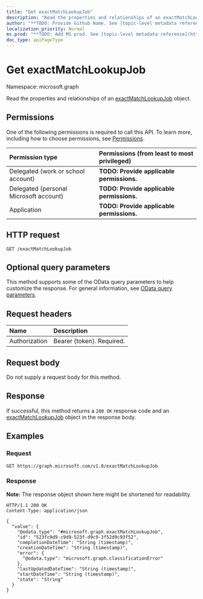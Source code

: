 ```yaml
---
title: "Get exactMatchLookupJob"
description: "Read the properties and relationships of an exactMatchLookupJob object."
author: "**TODO: Provide Github Name. See [topic-level metadata reference](https://msgo.azurewebsites.net/add/document/guidelines/metadata.html#topic-level-metadata)**"
localization_priority: Normal
ms.prod: "**TODO: Add MS prod. See [topic-level metadata reference](https://msgo.azurewebsites.net/add/document/guidelines/metadata.html#topic-level-metadata)**"
doc_type: apiPageType
---
```


# Get exactMatchLookupJob
Namespace: microsoft.graph



Read the properties and relationships of an [exactMatchLookupJob](../resources/exactmatchlookupjob.md) object.

## Permissions
One of the following permissions is required to call this API. To learn more, including how to choose permissions, see [Permissions](/graph/permissions-reference).

|Permission type|Permissions (from least to most privileged)|
|:---|:---|
|Delegated (work or school account)|**TODO: Provide applicable permissions.**|
|Delegated (personal Microsoft account)|**TODO: Provide applicable permissions.**|
|Application|**TODO: Provide applicable permissions.**|

## HTTP request

<!-- {
  "blockType": "ignored"
}
-->
``` http
GET /exactMatchLookupJob
```

## Optional query parameters
This method supports some of the OData query parameters to help customize the response. For general information, see [OData query parameters](/graph/query-parameters).

## Request headers
|Name|Description|
|:---|:---|
|Authorization|Bearer {token}. Required.|

## Request body
Do not supply a request body for this method.

## Response

If successful, this method returns a `200 OK` response code and an [exactMatchLookupJob](../resources/exactmatchlookupjob.md) object in the response body.

## Examples

### Request
<!-- {
  "blockType": "request",
  "name": "get_exactmatchlookupjob"
}
-->
``` http
GET https://graph.microsoft.com/v1.0/exactMatchLookupJob
```


### Response
**Note:** The response object shown here might be shortened for readability.
<!-- {
  "blockType": "response",
  "truncated": true,
  "@odata.type": "microsoft.graph.exactMatchLookupJob"
}
-->
``` http
HTTP/1.1 200 OK
Content-Type: application/json

{
  "value": {
    "@odata.type": "#microsoft.graph.exactMatchLookupJob",
    "id": "523fc9d9-c9d9-523f-d9c9-3f52d9c93f52",
    "completionDateTime": "String (timestamp)",
    "creationDateTime": "String (timestamp)",
    "error": {
      "@odata.type": "microsoft.graph.classificationError"
    },
    "lastUpdatedDateTime": "String (timestamp)",
    "startDateTime": "String (timestamp)",
    "state": "String"
  }
}
```

